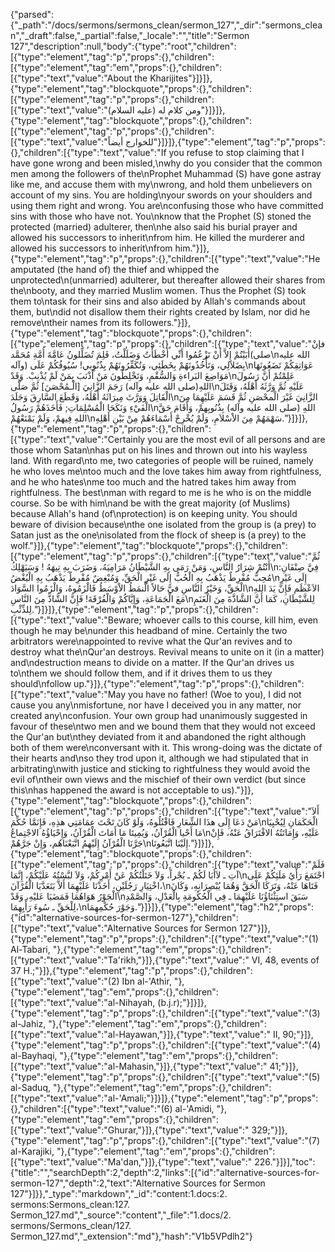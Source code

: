{"parsed":{"_path":"/docs/sermons/sermons_clean/sermon_127","_dir":"sermons_clean","_draft":false,"_partial":false,"_locale":"","title":"Sermon 127","description":null,"body":{"type":"root","children":[{"type":"element","tag":"p","props":{},"children":[{"type":"element","tag":"em","props":{},"children":[{"type":"text","value":"About the Kharijites"}]}]},{"type":"element","tag":"blockquote","props":{},"children":[{"type":"element","tag":"p","props":{},"children":[{"type":"text","value":"ومن كلام له (عليه السلام)"}]}]},{"type":"element","tag":"blockquote","props":{},"children":[{"type":"element","tag":"p","props":{},"children":[{"type":"text","value":"للخوارج أيضاً"}]}]},{"type":"element","tag":"p","props":{},"children":[{"type":"text","value":"If you refuse to stop claiming that I have gone wrong and been misled,\nwhy do you consider that the common men among the followers of the\nProphet Muhammad (S) have gone astray like me, and accuse them with my\nwrong, and hold them unbelievers on account of my sins. You are holding\nyour swords on your shoulders and using them right and wrong. You are\nconfusing those who have committed sins with those who have not. You\nknow that the Prophet (S) stoned the protected (married) adulterer, then\nhe also said his burial prayer and allowed his successors to inherit\nfrom him. He killed the murderer and allowed his successors to inherit\nfrom him."}]},{"type":"element","tag":"p","props":{},"children":[{"type":"text","value":"He amputated (the hand of) the thief and whipped the unprotected\n(unmarried) adulterer, but thereafter allowed their shares from the\nbooty, and they married Muslim women. Thus the Prophet (S) took them to\ntask for their sins and also abided by Allah's commands about them, but\ndid not disallow them their rights created by Islam, nor did he remove\ntheir names from its followers."}]},{"type":"element","tag":"blockquote","props":{},"children":[{"type":"element","tag":"p","props":{},"children":[{"type":"text","value":"فإنْ أَبَيْتُمْ إِلاَّ أَنْ تَزْعُمُوا أَنِّي أَخْطَأْتُ وَضَلَلْتُ، فَلِمَ تُضَلِّلونُ عَامَّةَ أُمَّةِ مُحَمَّد(صلى\nالله عليه وآله) بِضَلاَلِي، وَتَأْخُذُونَهُمْ بِخَطَئِي، وَتُكَفِّرُونَهُمْ بِذُنُوِبي! سُيُوفُكُمْ عَلَى\nعَوَاتِقِكُمْ تَضَعُونَهَا مَوَاضِعَ البَراءةِ وَالسُّقْمِ، وَتَخْلِطُونَ مَنْ أَذْنَبَ بِمَنْ لَمْ يُذْنِبْ. وَقَدْ\nعَلِمْتُمْ أَنَّ رَسُولَ اللهِ(صلى الله عليه وآله) رَجَمَ الزَّانِيَ [الْـمُحْصَنَ] ثُمَّ صَلَّى\nعَلَيْهِ ثُمَّ وَرَّثَهُ أَهْلَهُ، وَقَتَلَ الْقَاتِلَ وَوَرَّثَ مِيرَاثَهُ أَهْلَهُ، وَقَطَعَ السَّارِقَ وَجَلَدَ\nالزَّانِيَ غَيْرَ الْمحْصَنِ ثُمَّ قَسَمَ عَلَيْهِمَا مِنَ الْفَيْءِ وَنَكَحَا الْمُسْلِمَاتِ; فَأَخَذَهُمْ رَسُولُ\nاللهِ (صلى الله عليه وآله) بِذُنُوبِهمْ، وَأَقَامَ حَقَّ اللهِ فِيهمْ، وَلَمْ يَمْنَعْهُمْ\nسَهْمَهُمْ مِنَ الاْسْلاَمِ، وَلَمْ يُخْرِجْ أَسْمَاءَهُمْ مِنْ بَيْنِ أَهْلِهِ."}]}]},{"type":"element","tag":"p","props":{},"children":[{"type":"text","value":"Certainly you are the most evil of all persons and are those whom Satan\nhas put on his lines and thrown out into his wayless land. With regard\nto me, two categories of people will be ruined, namely he who loves me\ntoo much and the love takes him away from rightfulness, and he who hates\nme too much and the hatred takes him away from rightfulness. The best\nman with regard to me is he who is on the middle course. So be with him\nand be with the great majority (of Muslims) because Allah's hand (of\nprotection) is on keeping unity. You should beware of division because\nthe one isolated from the group is (a prey) to Satan just as the one\nisolated from the flock of sheep is (a prey) to the wolf."}]},{"type":"element","tag":"blockquote","props":{},"children":[{"type":"element","tag":"p","props":{},"children":[{"type":"text","value":"ثُمَّ أَنْتُمْ شِرَارُ النَّاسِ، وَمَنْ رَمَى بِهِ الشَّيْطَانُ مَرَامِيَهُ، وَضَرَبَ بِهِ تِيهَهُ ! وَسَيَهْلِكُ\nفِيَّ صِنْفَانِ: مُحِبٌّ مُفْرِطٌ يَذْهَبُ بِهِ الْحُبُّ إِلَى غَيْرِ الْحَقِّ، وَمُبْغِضٌ مُفْرِطٌ يَذْهَبُ بِهِ الْبُغْضُ\nإِلَى غَيْرِ الْحَقِّ، وَخَيْرُ النَّاسِ فيَّ حَالاً الَّنمَطُ الاْوْسَطُ فَالْزَمُوهُ، وَالْزَمُوا السَّوَادَ\nالاَعْظَم فَإِنَّ يَدَ اللهِ مَعَ الْجَمَاعَةِ، وَإِيَّاكُمْ وَالْفُرْقَةَ! فَإِنَّ الشَّاذَّ مِنَ النَّاسِ\nلِلشَّيْطَانِ، كَمَا أَنَّ الشَّاذَّةَ مِنَ الْغَنَمِ لِلذِّئْبِ."}]}]},{"type":"element","tag":"p","props":{},"children":[{"type":"text","value":"Beware; whoever calls to this course, kill him, even though he may be\nunder this headband of mine. Certainly the two arbitrators were\nappointed to revive what the Qur'an revives and to destroy what the\nQur'an destroys. Revival means to unite on it (in a matter) and\ndestruction means to divide on a matter. If the Qur'an drives us to\nthem we should follow them, and if it drives them to us they should\nfollow up."}]},{"type":"element","tag":"p","props":{},"children":[{"type":"text","value":"May you have no father! (Woe to you), I did not cause you any\nmisfortune, nor have I deceived you in any matter, nor created any\nconfusion. Your own group had unanimously suggested in favour of these\ntwo men and we bound them that they would not exceed the Qur'an but\nthey deviated from it and abandoned the right although both of them were\nconversant with it. This wrong-doing was the dictate of their hearts and\nso they trod upon it, although we had stipulated that in arbitrating\nwith justice and sticking to rightfulness they would avoid the evil of\ntheir own views and the mischief of their own verdict (but since this\nhas happened the award is not acceptable to us)."}]},{"type":"element","tag":"blockquote","props":{},"children":[{"type":"element","tag":"p","props":{},"children":[{"type":"text","value":"أَلاَ مَنْ دَعَا إِلَى هذَا الشِّعَارِ فَاقْتُلُوهُ، وَلَوْ كَانَ تَحْتَ عِمَامَتِي هذِهِ، فَإِنَمَّا حُكِّمَ\nالْحَكَمَانِ لِيُحْيِيَا مَا أَحْيا الْقُرْآنُ، وَيُمِيتَا مَا أَمَاتَ الْقُرْآنُ، وَإِحْيَاؤُهُ الاجْتِماعُ\nعَلَيْهِ، وَإِمَاتَتُهُ الافْتَرَاقُ عَنْهُ، فَإِنْ جَرَّنَا الْقُرْآنُ إِلَيْهِمُ اتَّبَعْنَاهُم، وَإِنْ جَرَّهُمْ\nإِلَيْنَا اتَّبَعُونَا."}]}]},{"type":"element","tag":"blockquote","props":{},"children":[{"type":"element","tag":"p","props":{},"children":[{"type":"text","value":"فَلَمْ آتِ ـ لاَأَبَا لَكُمْ ـ بُجْراً، وَلاَ خَتَلْتُكُمْ عَنْ أَمْرِكُمْ، وَلاَ لبَّسْتُهُ عَلَيْكُمْ، إِنَّمَا\nاجْتَمَعَ رَأْيُ مَلَئِكُمْ عَلَى اخْتِيَارِ رَجُلَيْنِ، أَخَذْنَا عَلَيْهِمَا أَلاَّ يَتَعَدَّيَا الْقُرْآنَ،\nفَتَاهَا عَنْهُ، وَتَرَكَا الْحَقَّ وَهُمَا يُبْصِرَانِهِ، وَكَانَ الْجَوْرُ هَوَاهُمَا فَمَضَيَا عَليْهِ، وَقَدْ\nسَبَقَ استِثْنَاؤُنَا عَلَيْهِمَا ـ فِي الْحُكُومَةِ بِالْعَدْلِ، وَالصَّمْدِ لِلْحَقِّ ـ سُوءَ رَأْيِهِمَا،\nوَجَوْرَ حُكْمِهِمَا."}]}]},{"type":"element","tag":"h2","props":{"id":"alternative-sources-for-sermon-127"},"children":[{"type":"text","value":"Alternative Sources for Sermon 127"}]},{"type":"element","tag":"p","props":{},"children":[{"type":"text","value":"(1) Al-Tabari, "},{"type":"element","tag":"em","props":{},"children":[{"type":"text","value":"Ta'rikh,"}]},{"type":"text","value":" VI, 48, events of 37 H.;"}]},{"type":"element","tag":"p","props":{},"children":[{"type":"text","value":"(2) Ibn al-'Athir, "},{"type":"element","tag":"em","props":{},"children":[{"type":"text","value":"al-Nihayah, (b.j.r);"}]}]},{"type":"element","tag":"p","props":{},"children":[{"type":"text","value":"(3) al-Jahiz, "},{"type":"element","tag":"em","props":{},"children":[{"type":"text","value":"al-Hayawan,"}]},{"type":"text","value":" II, 90;"}]},{"type":"element","tag":"p","props":{},"children":[{"type":"text","value":"(4) al-Bayhaqi, "},{"type":"element","tag":"em","props":{},"children":[{"type":"text","value":"al-Mahasin,"}]},{"type":"text","value":" 41;"}]},{"type":"element","tag":"p","props":{},"children":[{"type":"text","value":"(5) al-Saduq, "},{"type":"element","tag":"em","props":{},"children":[{"type":"text","value":"al-'Amali;"}]}]},{"type":"element","tag":"p","props":{},"children":[{"type":"text","value":"(6) al-'Amidi, "},{"type":"element","tag":"em","props":{},"children":[{"type":"text","value":"Ghurar,"}]},{"type":"text","value":" 329;"}]},{"type":"element","tag":"p","props":{},"children":[{"type":"text","value":"(7) al-Karajiki, "},{"type":"element","tag":"em","props":{},"children":[{"type":"text","value":"Ma'dan,"}]},{"type":"text","value":" 226."}]}],"toc":{"title":"","searchDepth":2,"depth":2,"links":[{"id":"alternative-sources-for-sermon-127","depth":2,"text":"Alternative Sources for Sermon 127"}]}},"_type":"markdown","_id":"content:1.docs:2. sermons:Sermons_clean:127. Sermon_127.md","_source":"content","_file":"1.docs/2. sermons/Sermons_clean/127. Sermon_127.md","_extension":"md"},"hash":"V1b5VPdlh2"}
